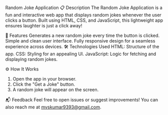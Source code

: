 Random Joke Application
📋 Description
The Random Joke Application is a fun and interactive web app that displays random jokes whenever the user clicks a button. Built using HTML, CSS, and JavaScript, this lightweight app ensures laughter is just a click away!

🚀 Features
Generates a new random joke every time the button is clicked.
Simple and clean user interface.
Fully responsive design for a seamless experience across devices.
🛠️ Technologies Used
HTML: Structure of the app.
CSS: Styling for an appealing UI.
JavaScript: Logic for fetching and displaying random jokes.

⚙️ How It Works
1. Open the app in your browser.
2. Click the "Get a Joke" button.
3. A random joke will appear on the screen.

📬 Feedback
Feel free to open issues or suggest improvements! You can also reach me at mvskumar9393@gmail.com.

